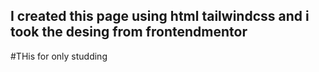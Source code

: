 ## I created this page using html tailwindcss and i took the desing from frontendmentor 
#THis for only studding 

